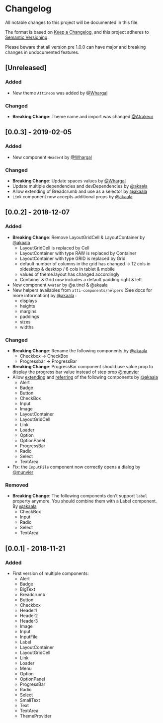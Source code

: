 # Changelog
All notable changes to this project will be documented in this file.

The format is based on [Keep a Changelog](https://keepachangelog.com/en/1.0.0/),
and this project adheres to [Semantic Versioning](https://semver.org/spec/v2.0.0.html).

Please beware that all version pre 1.0.0 can have major and breaking changes in undocumented features.

## [Unreleased]

### Added

- New theme `Attineos` was added by [@Whargal](https://github.com/Whargal)

### Changed

- **Breaking Change**: Theme name and import was changed [@Atrakeur](https://www.atrakeur.com)

## [0.0.3] - 2019-02-05

### Added

- New component `Header4` by [@Whargal](https://github.com/Whargal)

### Changed

- **Breaking Change**: Update spaces values by [@Whargal](https://github.com/Whargal)
- Update multiple dependencies and devDependencies by [@akaala](https://github.com/akaala)
- Allow extending of Breadcrumb and use as a selector by [@akaala](https://github.com/akaala)
- `Link` component now accepts additional props by [@akaala](https://github.com/akaala)

## [0.0.2] - 2018-12-07

### Added
- **Breaking Change**: Remove LayoutGridCell & LayoutContainer by [@akaala](https://github.com/akaala)
   - LayoutGridCell is replaced by Cell
   - LayoutContainer with type RAW is replaced by Container
   - LayoutContainer with type GRID is replaced by Grid
   - default number of columns in the grid has changed -> 12 cols in xldesktop & desktop / 6 cols in tablet & mobile
   - values of theme.layout has changed accordingly
   - Container & Grid now includes a default padding right & left
- New component `Avatar` by @a.tinel & [@akaala](https://github.com/akaala)
- New helpers availables from `atti-components/helpers` (See docs for more information) by [@akaala](https://github.com/akaala) :
   - displays
   - heights
   - margins
   - paddings
   - sizes
   - widths

### Changed

- **Breaking Change**: Rename the following components by [@akaala](https://github.com/akaala)
  - Checkbox -> CheckBox
  - Progressbar -> ProgressBar
- **Breaking Change**: ProgressBar component should use value prop to display the progress bar value instead of step prop [@munvier](https://gitlab.com/munvier)
- Allow [extending](https://www.styled-components.com/docs/basics#extending-styles) and [referring](https://www.styled-components.com/docs/advanced#referring-to-other-components) of the following components by [@akaala](https://github.com/akaala)
  - Alert
  - Badge
  - Button
  - CheckBox
  - Input
  - Image
  - LayoutContainer
  - LayoutGridCell
  - Link
  - Loader
  - Option
  - OptionPanel
  - ProgressBar
  - Radio
  - Select
  - TextArea
- Fix: the `InputFile` component now correctly opens a dialog by [@munvier](https://gitlab.com/munvier)

### Removed
- **Breaking Change**: The following components don't support `label` property anymore. You should combine them with a Label component. By [@akaala](https://github.com/akaala)
  - CheckBox
  - Input
  - Radio
  - Select
  - TextArea


## [0.0.1] - 2018-11-21

### Added

- First version of multiple components:
  - Alert
  - Badge
  - BigText
  - Breadcrumb
  - Button
  - Checkbox
  - Header1
  - Header2
  - Header3
  - Image
  - Input
  - InputFile
  - Label
  - LayoutContainer
  - LayoutGridCell
  - Link
  - Loader
  - Menu
  - Option
  - OptionPanel
  - ProgressBar
  - Radio
  - Select
  - SmallText
  - Text
  - TextArea
  - ThemeProvider
